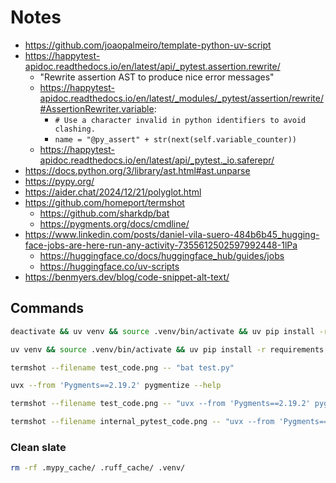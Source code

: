 # Notes

- https://github.com/joaopalmeiro/template-python-uv-script
- https://happytest-apidoc.readthedocs.io/en/latest/api/_pytest.assertion.rewrite/
  - "Rewrite assertion AST to produce nice error messages"
  - https://happytest-apidoc.readthedocs.io/en/latest/_modules/_pytest/assertion/rewrite/#AssertionRewriter.variable:
    - `# Use a character invalid in python identifiers to avoid clashing.`
    - `name = "@py_assert" + str(next(self.variable_counter))`
  - https://happytest-apidoc.readthedocs.io/en/latest/api/_pytest._io.saferepr/
- https://docs.python.org/3/library/ast.html#ast.unparse
- https://pypy.org/
- https://aider.chat/2024/12/21/polyglot.html
- https://github.com/homeport/termshot
  - https://github.com/sharkdp/bat
  - https://pygments.org/docs/cmdline/
- https://www.linkedin.com/posts/daniel-vila-suero-484b6b45_hugging-face-jobs-are-here-run-any-activity-7355612502597992448-1lPa
  - https://huggingface.co/docs/huggingface_hub/guides/jobs
  - https://huggingface.co/uv-scripts
- https://benmyers.dev/blog/code-snippet-alt-text/

## Commands

```bash
deactivate && uv venv && source .venv/bin/activate && uv pip install -r requirements.txt
```

```bash
uv venv && source .venv/bin/activate && uv pip install -r requirements.txt
```

```bash
termshot --filename test_code.png -- "bat test.py"
```

```bash
uvx --from 'Pygments==2.19.2' pygmentize --help
```

```bash
termshot --filename test_code.png -- "uvx --from 'Pygments==2.19.2' pygmentize -O style=github-dark test.py"
```

```bash
termshot --filename internal_pytest_code.png -- "uvx --from 'Pygments==2.19.2' pygmentize -O style=nord 01.py"
```

### Clean slate

```bash
rm -rf .mypy_cache/ .ruff_cache/ .venv/
```
